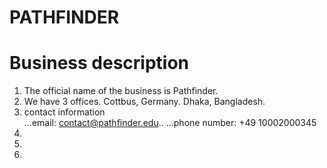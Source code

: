 # PATHFINDER

# Business description

1. The official name of the business is Pathfinder.
2. We have 3 offices. Cottbus, Germany. Dhaka, Bangladesh.
3. contact information  
   ...email: contact@pathfinder.edu..
   ...phone number: +49 10002000345
4.
5.
6.
